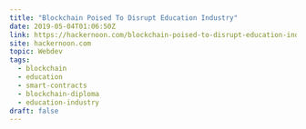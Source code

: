```yaml
---
title: "Blockchain Poised To Disrupt Education Industry"
date: 2019-05-04T01:06:50Z
link: https://hackernoon.com/blockchain-poised-to-disrupt-education-industry-f41d6f415a3f?source=rss----3a8144eabfe3---4
site: hackernoon.com
topic: Webdev
tags:
  - blockchain
  - education
  - smart-contracts
  - blockchain-diploma
  - education-industry
draft: false
---
```

